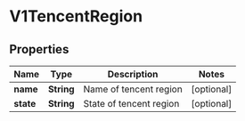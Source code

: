 # V1TencentRegion

## Properties
Name | Type | Description | Notes
------------ | ------------- | ------------- | -------------
**name** | **String** | Name of tencent region |  [optional]
**state** | **String** | State of tencent region |  [optional]
